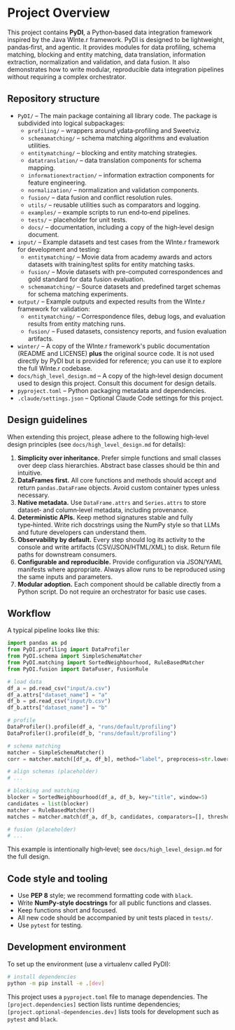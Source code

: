 # Project Overview

This project contains **PyDI**, a Python‑based data integration framework inspired by the Java WInte.r framework. PyDI is designed to be lightweight, pandas‑first, and agentic. It provides modules for data profiling, schema matching, blocking and entity matching, data translation, information extraction, normalization and validation, and data fusion. It also demonstrates how to write modular, reproducible data integration pipelines without requiring a complex orchestrator.

## Repository structure

* `PyDI/` – The main package containing all library code. The package is subdivided into logical subpackages:
  * `profiling/` – wrappers around ydata‑profiling and Sweetviz.
  * `schemamatching/` – schema matching algorithms and evaluation utilities.
  * `entitymatching/` – blocking and entity matching strategies.
  * `datatranslation/` – data translation components for schema mapping.
  * `informationextraction/` – information extraction components for feature engineering.
  * `normalization/` – normalization and validation components.
  * `fusion/` – data fusion and conflict resolution rules.
  * `utils/` – reusable utilities such as comparators and logging.
  * `examples/` – example scripts to run end‑to‑end pipelines.
  * `tests/` – placeholder for unit tests.
  * `docs/` – documentation, including a copy of the high‑level design document.
* `input/` – Example datasets and test cases from the WInte.r framework for development and testing:
  * `entitymatching/` – Movie data from academy awards and actors datasets with training/test splits for entity matching tasks.
  * `fusion/` – Movie datasets with pre-computed correspondences and gold standard for data fusion evaluation.
  * `schemamatching/` – Source datasets and predefined target schemas for schema matching experiments.
* `output/` – Example outputs and expected results from the WInte.r framework for validation:
  * `entitymatching/` – Correspondence files, debug logs, and evaluation results from entity matching runs.
  * `fusion/` – Fused datasets, consistency reports, and fusion evaluation artifacts.
* `winter/` – A copy of the WInte.r framework's public documentation (README and LICENSE) **plus** the original source code. It is not used directly by PyDI but is provided for reference; you can use it to explore the full WInte.r codebase.
* `docs/high_level_design.md` – A copy of the high‑level design document used to design this project. Consult this document for design details.
* `pyproject.toml` – Python packaging metadata and dependencies.
* `.claude/settings.json` – Optional Claude Code settings for this project.

## Design guidelines

When extending this project, please adhere to the following high‑level design principles (see `docs/high_level_design.md` for details):

1. **Simplicity over inheritance.** Prefer simple functions and small classes over deep class hierarchies. Abstract base classes should be thin and intuitive.
2. **DataFrames first.** All core functions and methods should accept and return `pandas.DataFrame` objects. Avoid custom container types unless necessary.
3. **Native metadata.** Use `DataFrame.attrs` and `Series.attrs` to store dataset‑ and column‑level metadata, including provenance.
4. **Deterministic APIs.** Keep method signatures stable and fully type‑hinted. Write rich docstrings using the NumPy style so that LLMs and future developers can understand them.
5. **Observability by default.** Every step should log its activity to the console and write artifacts (CSV/JSON/HTML/XML) to disk. Return file paths for downstream consumers.
6. **Configurable and reproducible.** Provide configuration via JSON/YAML manifests where appropriate. Always allow runs to be reproduced using the same inputs and parameters.
7. **Modular adoption.** Each component should be callable directly from a Python script. Do not require an orchestrator for basic use cases.

## Workflow

A typical pipeline looks like this:

```python
import pandas as pd
from PyDI.profiling import DataProfiler
from PyDI.schema import SimpleSchemaMatcher
from PyDI.matching import SortedNeighbourhood, RuleBasedMatcher
from PyDI.fusion import DataFuser, FusionRule

# load data
df_a = pd.read_csv("input/a.csv")
df_a.attrs["dataset_name"] = "a"
df_b = pd.read_csv("input/b.csv")
df_b.attrs["dataset_name"] = "b"

# profile
DataProfiler().profile(df_a, "runs/default/profiling")
DataProfiler().profile(df_b, "runs/default/profiling")

# schema matching
matcher = SimpleSchemaMatcher()
corr = matcher.match([df_a, df_b], method="label", preprocess=str.lower, threshold=0.8)

# align schemas (placeholder)
# ...

# blocking and matching
blocker = SortedNeighbourhood(df_a, df_b, key="title", window=5)
candidates = list(blocker)
matcher = RuleBasedMatcher()
matches = matcher.match(df_a, df_b, candidates, comparators=[], threshold=0.7)

# fusion (placeholder)
# ...
```

This example is intentionally high‑level; see `docs/high_level_design.md` for the full design.

## Code style and tooling

* Use **PEP 8** style; we recommend formatting code with `black`.
* Write **NumPy‑style docstrings** for all public functions and classes.
* Keep functions short and focused.
* All new code should be accompanied by unit tests placed in `tests/`.
* Use `pytest` for testing.

## Development environment

To set up the environment (use a virtualenv called PyDI):

```bash
# install dependencies
python -m pip install -e .[dev]
```

This project uses a `pyproject.toml` file to manage dependencies. The `[project.dependencies]` section lists runtime dependencies; `[project.optional-dependencies.dev]` lists tools for development such as `pytest` and `black`.